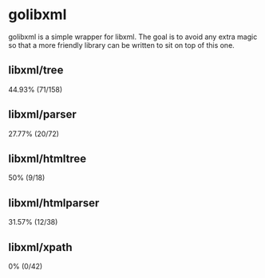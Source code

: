 # golibxml

golibxml is a simple wrapper for libxml. The goal is to avoid any extra magic so that a more friendly library can be written to sit on top of this one.

## libxml/tree

44.93% (71/158)

## libxml/parser

27.77% (20/72)

## libxml/htmltree

50% (9/18)

## libxml/htmlparser

31.57% (12/38)

## libxml/xpath

0% (0/42)
